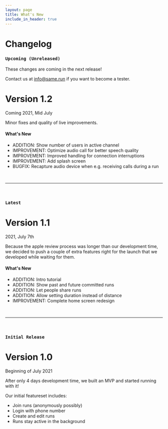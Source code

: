 ```yaml
---
layout: page
title: What's New
include_in_header: true
---
```


# Changelog

### `Upcoming (Unreleased)`

These changes are coming in the next release!

Contact us at <info@same.run> if you want to become a tester.

# **Version 1.2**
Coming 2021, Mid July

Minor fixes and quality of live improvements.

#### What's New

- ADDITION: Show number of users in active channel
- IMPROVEMENT: Optimize audio call for better speech quality
- IMPROVEMENT: Improved handling for connection interruptions
- IMPROVEMENT: Add splash screen
- BUGFIX: Recapture audio device when e.g. receiving calls during a run

<br>

________
<br>

### `Latest`
# **Version 1.1**
2021, July 7th

Because the apple review process was longer than our development time, we
decided to push a couple of extra features right for the launch that we
developed while waiting for them.

#### What's New

- ADDITION: Intro tutorial
- ADDITION: Show past and future committed runs
- ADDITION: Let people share runs
- ADDITION: Allow setting duration instead of distance
- IMPROVEMENT: Complete home screen redesign

<br>

________
<br>

### `Initial Release`

# **Version 1.0**
Beginning of July 2021

After only 4 days development time, we built an MVP and started running with it!

Our initial featureset includes:

- Join runs (anonymously possibly)
- Login with phone number
- Create and edit runs
- Runs stay active in the background
